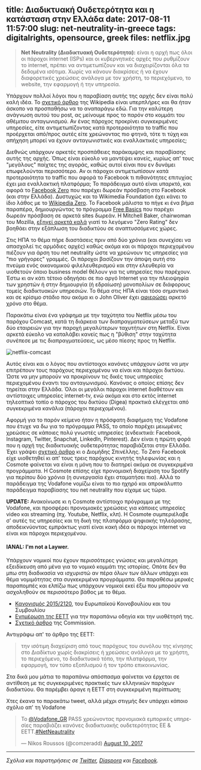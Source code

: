 title: Διαδικτυακή Ουδετερότητα και η κατάσταση στην Ελλάδα
date: 2017-08-11 11:57:00
slug: net-neutrality-in-greece
tags: digitalrights, opensource, greek
files: netflix.jpg
---

> **Net Neutrality (Διαδικτυακή Ουδετερότητα):** είναι η αρχή πως όλοι οι πάροχοι internet (ISPs) και οι κυβερνητικές αρχές που ρυθμίζουν το internet, πρέπει να αντιμετωπίζουν και να διαχειρίζονται όλα τα δεδομένα ισότιμα. Χωρίς να κάνουν διακρίσεις ή να έχουν διαφορετικές χρεώσεις ανάλογα με τον χρήστη, το περιεχόμενο, το website, την εφαρμογή ή την υπηρεσία.

Υπάρχουν πολλοί λόγοι που η παραβίαση αυτής της αρχής δεν είναι πολύ καλή ιδέα. Το [σχετικό άρθρο](https://en.wikipedia.org/wiki/Net_neutrality) της Wikipedia είναι υπερπλήρες και θα ήταν άσκοπο να προσπαθήσω να το αναπαράγω εδώ. Για την καλύτερη ανάγνωση αυτού του post, ας μείνουμε προς το παρόν στο κομμάτι του αθέμιτου ανταγωνισμού. Αν ένας πάροχος προκρίνει συγκεκριμένες υπηρεσίες, είτε αντιμετωπίζοντας κατά προτεραιότητα το traffic που προέρχεται από/προς αυτές είτε χρεώνοντας πιο φτηνά, τότε τι τύχη και απήχηση μπορεί να έχουν ανταγωνιστικές και εναλλακτικές υπηρεσίες;

Διεθνώς υπάρχουν αρκετές προσπάθειες παράκαμψης και παραβίασης αυτής της αρχής. Όπως είναι εύκολο να μαντέψει κανείς, κυρίως απ' τους "μεγάλους" παίχτες της αγοράς, καθώς αυτοί είναι που εν δυνάμει επωφελούνται περισσότερο. Αν οι πάροχοι αντιμετωπίσουν κατά προτεραιότητα το traffic που αφορά το Facebook τι πιθανότητες επιτυχίας έχει μια εναλλακτική πλατφόρμα; Το παράδειγμα αυτό είναι υπαρκτό, και αφορά το [Facebook Zero](https://en.wikipedia.org/wiki/Facebook_Zero) που παρέχει δωρεάν πρόσβαση στο Facebook (και στην Ελλάδα). Δυστυχώς και το Wikimedia Foundation έχει κάνει το ίδιο λάθος με το [Wikipedia Zero](https://en.wikipedia.org/wiki/Wikipedia_Zero). Το Facebook μάλιστα το πήγε κι ένα βήμα παραπέρα, δημιουργώντας το πρόγραμμα [Free Basics](https://en.wikipedia.org/wiki/Free_Basics) που παρέχει δωρεάν πρόσβαση σε αρκετά sites δωρεάν. Η Mitchell Baker, chairwoman του Mozilla, [εξηγεί αρκετά καλά](https://blog.lizardwrangler.com/2015/05/06/zero-rating-and-the-open-internet/) γιατί το λεγόμενο "Zero Rating" δεν βοηθάει στην εξάπλωση του διαδικτύου σε αναπτυσσόμενες χώρες.

Στις ΗΠΑ το θέμα πήρε διαστάσεις πριν από δύο χρόνια (και συνεχίσει να απασχολεί τις αρμόδιες αρχές) καθώς ακόμα και οι πάροχοι περιεχομένου πιέζουν για άρση του net neutrality ώστε να χρεώνουν τις υπηρεσίες για "πιο γρήγορες" γραμμές. Οι πάροχοι βασίζουν την άποψη αυτή στο πνεύμα ενός οικονομικού φιλελευθερισμού και στην ελευθερία να υιοθετούν όποιο business model θέλουν για τις υπηρεσίες που παρέχουν. Έστω κι αν κάτι τέτοιο οδηγήσει σε πιο αργό Internet για την πλειοψηφία των χρηστών ή στην δημιουργία (ή εδραίωση) μονοπολίων σε διάφορους τομείς διαδικτυακών υπηρεσιών. Το θέμα στις ΗΠΑ είναι τόσο σημαντικό και σε κρίσιμο στάδιο που ακόμα κι ο John Oliver έχει [αφιερώσει](https://www.youtube.com/watch?v=fpbOEoRrHyU) αρκετό χρόνο στο θέμα.

Παρακάτω είναι ένα γράφημα με την ταχύτητα του Netflix μέσω του παρόχου Comcast, κατά τη διάρκεια των διαπραγματεύσεων μεταξύ των δύο εταιρειών για την παροχή μεγαλύτερων ταχυτήτων στη Netflix. Είναι αρκετά εύκολο να καταλάβει κανείς πως η "βύθιση" στην ταχύτητα συνέπεσε με τις διαπραγματεύσεις, ως μέσο πίεσης προς τη Netflix.

![netflix-comcast](netflix.jpg)

Αυτός είναι και ο λόγος που αντίστοιχοι κανόνες υπάρχουν ώστε να μην επιτρέπουν τους παρόχους περιεχομένου να είναι και πάροχοι δικτύου. Ώστε να μην μπορούν να προκρίνουν τις δικές τους υπηρεσίες περιεχομένου έναντι του ανταγωνισμού. Κανόνας ο οποίος επίσης δεν τηρείται στην Ελλάδα. Όλοι οι μεγάλοι πάροχοι internet διαθέτουν και αντίστοιχες υπηρεσίες internet-tv, ενώ ακόμα και στο εκτός internet τηλεοπτικό τοπίο ο πάροχος του δικτύου (Digea) πρακτικά ελέγχεται από συγκεκριμένα κανάλια (πάροχοι περιεχομένου).

Αφορμή για το παρόν κείμενο ήταν η πρόσφατη διαφήμιση της Vodafone που έτυχε να δω για το πρόγραμμα PASS, το οποίο παρέχει μειωμένες χρεώσεις σε κάποιες πολύ γνωστές υπηρεσίες (ενδεικτικά: Facebook, Instagram, Twitter, Snapchat, LinkedIn, Pinterest). Δεν είναι η πρώτη φορά που η αρχή της διαδικτυακής ουδετερότητας παραβιάζεται στην Ελλάδα. Έχει γράψει [σχετικό άρθρο](http://www.kathimerini.gr/849910/opinion/epikairothta/politikh/h-prostasia-ths-oydeterothtas-toy-diadiktyoy) κι ο Διομήδης Σπινέλλης. To Zero Facebook είχε υιοθετηθεί κι απ' τους τρεις παρόχους κινητής τηλεφωνίας και η Cosmote φαίνεται να είναι η μόνη που το διατηρεί ακόμα σε συγκεκριμένα προγράμματα. Η Cosmote επίσης είχε προνομιακή διαχείριση του Spotify για περίπου δύο χρόνια (η συνεργασία έχει σταματήσει πια). Αλλά το παράδειγμα της Vodafone νομίζω είναι το πιο ηχηρό και απροκάλυπτο παράδειγμα παραβίασης του net neutrality που είχαμε ως τώρα.

**UPDATE:** Ανακοίνωσε κι η Cosmote αντίστοιχο πρόγραμμα με της Vodafone, και προσφέρει προνομιακές χρεώσεις για κάποιες υπηρεσίες video και streaming (πχ. Youtube, Netflix, κλπ).  Η Cosmote συμπεριέλαβε σ' αυτές τις υπηρεσίες και τη δική της πλατφόρμα ψηφιακής τηλεόρασης, αποδεικνύοντας εμπράκτως γιατί είναι κακή ιδέα οι πάροχοι internet να είναι και πάροχοι περιεχομένου.

#### IANAL: I'm not a Laywer.

Υπάρχουν νομικοί που έχουν περισσότερες γνώσεις και μεγαλύτερη εξειδίκευση από μένα για το νομικό κομμάτι της ιστορίας. Οπότε δεν θα μπω στη διαδικασία να ισχυριστώ αν πέρα όλων των άλλων υπάρχει και θέμα νομιμότητας στα συγκεκριμένα προγράμματα. Θα παραθέσω μερικές παραπομπές και ελπίζω πως υπάρχουν νομικοί εκεί έξω που μπορούν να ασχοληθούν σε περισσότερο βάθος με το θέμα.

* [Κανονισμός 2015/2120](http://eur-lex.europa.eu/legal-content/EL/TXT/HTML/?uri=CELEX:32015R2120&from=en), του Ευρωπαϊκού Κοινοβουλίου και του Συμβουλίου
* [Ενημέρωση της ΕΕΤΤ](http://www.eett.gr/opencms/opencms/admin/News_new/news_0507.html) για την παραπάνω οδηγία και την υιοθέτησή της.
* [Σχετικό άρθρο](https://ec.europa.eu/commission/commissioners/2014-2019/oettinger/blog/net-neutrality-single-rulebook-single-digital-market_en) της Commission.

Αντιγράφω απ' το άρθρο της ΕΕΤΤ:

> την ισότιμη διαχείριση από τους παρόχους του συνόλου της κίνησης στο Διαδίκτυο χωρίς διακρίσεις ή χρεώσεις ανάλογα με το χρήστη, το περιεχόμενο, το διαδικτυακό τόπο, την πλατφόρμα, την εφαρμογή, τον τύπο εξοπλισμού ή τον τρόπο επικοινωνίας.

Στα δικά μου μάτια το παραπάνω απόσπασμα φαίνεται να έρχεται σε αντίθεση με τις συγκεκριμένες πρακτικές των ελληνικών παρόχων διαδικτύου. Θα παρέμβει άραγε η ΕΕΤΤ στη συγκεκριμένη περίπτωση;

Χτες έκανα το παρακάτω tweet, αλλά μέχρι στιγμής δεν υπάρχει κάποιο σχόλιο απ' τη Vodafone

<blockquote class="twitter-tweet" data-lang="en"><p lang="el" dir="ltr">Το <a href="https://twitter.com/Vodafone_GR">@Vodafone_GR</a> PASS χρεώνοντας προνομιακά εμπορικές υπηρεσίες παραβιάζει κανόνες διαδικτυακής ουδετερότητας ΕΕ &amp; ΕΕΤΤ.<a href="https://twitter.com/hashtag/NetNeautrality?src=hash">#NetNeautrality</a></p>&mdash; Nikos Roussos (@comzeradd) <a href="https://twitter.com/comzeradd/status/895573234879311876">August 10, 2017</a></blockquote>
<script async src="//platform.twitter.com/widgets.js" charset="utf-8"></script>

<hr>

*Σχόλια και παρατηρήσεις σε [Twitter](https://twitter.com/comzeradd/status/895927210070114304), [Diaspora](https://librenet.gr/posts/1474891) και [Facebook](https://www.facebook.com/comzeradd/posts/2031221597107646).*
